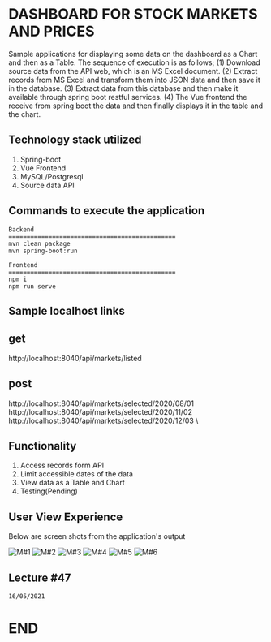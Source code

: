 # DASHBOARD FOR STOCK MARKETS AND PRICES

Sample applications for displaying some data on the dashboard as a Chart and then as a Table. The sequence of execution is as follows; (1) Download source data from the API web, which is an MS Excel document. (2) Extract records from MS Excel and transform them into JSON data and then save it in the database. (3) Extract data from this database and then make it available through spring boot restful services. (4) The Vue frontend the receive from spring boot the data and then finally displays it in the table and the chart.

## Technology stack utilized

1. Spring-boot
2. Vue Frontend
3. MySQL/Postgresql 
4. Source data API

## Commands to execute the application

```
Backend
==============================================
mvn clean package
mvn spring-boot:run

Frontend
==============================================
npm i
npm run serve

```

## Sample localhost links

## get

http://localhost:8040/api/markets/listed

## post

http://localhost:8040/api/markets/selected/2020/08/01 \
http://localhost:8040/api/markets/selected/2020/11/02 \
http://localhost:8040/api/markets/selected/2020/12/03 \


## Functionality

1. Access records form API
2. Limit accessible dates of the data
3. View data as a Table and Chart
4. Testing(Pending)

## User View Experience

Below are screen shots from the application's output

![ M#1 ](https://github.com/LINOSNCHENA/Markets-and-stocks-prices-dashboard/blob/main/UxViews/page1.png)
![ M#2 ](https://github.com/LINOSNCHENA/Markets-and-stocks-prices-dashboard/blob/main/UxViews/page2.png)
![ M#3 ](https://github.com/LINOSNCHENA/Markets-and-stocks-prices-dashboard/blob/main/UxViews/page3.png)
![ M#4 ](https://github.com/LINOSNCHENA/Markets-and-stocks-prices-dashboard/blob/main/UxViews/page4.png)
![ M#5 ](https://github.com/LINOSNCHENA/Markets-and-stocks-prices-dashboard/blob/main/UxViews/page5.png)
![ M#6 ](https://github.com/LINOSNCHENA/Markets-and-stocks-prices-dashboard/blob/main/UxViews/page6.png)


## Lecture #47


```
16/05/2021

```
# END